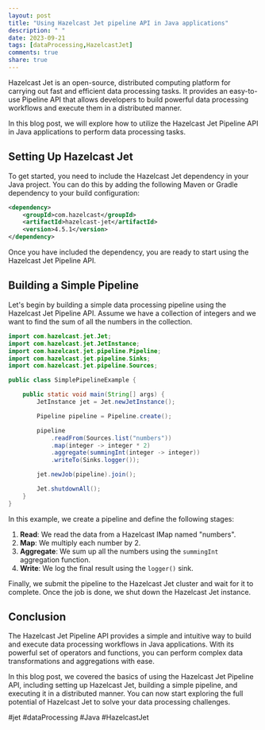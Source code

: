 ```yaml
---
layout: post
title: "Using Hazelcast Jet pipeline API in Java applications"
description: " "
date: 2023-09-21
tags: [dataProcessing,HazelcastJet]
comments: true
share: true
---
```


Hazelcast Jet is an open-source, distributed computing platform for carrying out fast and efficient data processing tasks. It provides an easy-to-use Pipeline API that allows developers to build powerful data processing workflows and execute them in a distributed manner.

In this blog post, we will explore how to utilize the Hazelcast Jet Pipeline API in Java applications to perform data processing tasks.

## Setting Up Hazelcast Jet

To get started, you need to include the Hazelcast Jet dependency in your Java project. You can do this by adding the following Maven or Gradle dependency to your build configuration:

```xml
<dependency>
    <groupId>com.hazelcast</groupId>
    <artifactId>hazelcast-jet</artifactId>
    <version>4.5.1</version>
</dependency>
```

Once you have included the dependency, you are ready to start using the Hazelcast Jet Pipeline API.

## Building a Simple Pipeline

Let's begin by building a simple data processing pipeline using the Hazelcast Jet Pipeline API. Assume we have a collection of integers and we want to find the sum of all the numbers in the collection.

```java
import com.hazelcast.jet.Jet;
import com.hazelcast.jet.JetInstance;
import com.hazelcast.jet.pipeline.Pipeline;
import com.hazelcast.jet.pipeline.Sinks;
import com.hazelcast.jet.pipeline.Sources;

public class SimplePipelineExample {

    public static void main(String[] args) {
        JetInstance jet = Jet.newJetInstance();

        Pipeline pipeline = Pipeline.create();

        pipeline
            .readFrom(Sources.list("numbers"))
            .map(integer -> integer * 2)
            .aggregate(summingInt(integer -> integer))
            .writeTo(Sinks.logger());

        jet.newJob(pipeline).join();

        Jet.shutdownAll();
    }
}
```

In this example, we create a pipeline and define the following stages:

1. **Read**: We read the data from a Hazelcast IMap named "numbers".
2. **Map**: We multiply each number by 2.
3. **Aggregate**: We sum up all the numbers using the `summingInt` aggregation function.
4. **Write**: We log the final result using the `logger()` sink.

Finally, we submit the pipeline to the Hazelcast Jet cluster and wait for it to complete. Once the job is done, we shut down the Hazelcast Jet instance.

## Conclusion

The Hazelcast Jet Pipeline API provides a simple and intuitive way to build and execute data processing workflows in Java applications. With its powerful set of operators and functions, you can perform complex data transformations and aggregations with ease.

In this blog post, we covered the basics of using the Hazelcast Jet Pipeline API, including setting up Hazelcast Jet, building a simple pipeline, and executing it in a distributed manner. You can now start exploring the full potential of Hazelcast Jet to solve your data processing challenges.

#jet #dataProcessing #Java #HazelcastJet
